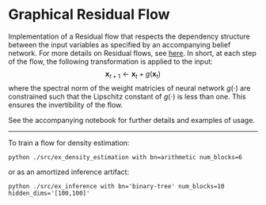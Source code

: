 # Graphical Residual Flow

Implementation of a Residual flow that respects the dependency structure between the input variables as specified by an accompanying belief network. For more details on Residual flows, see [here](https://arxiv.org/abs/1906.02735). In short, at each step of the flow, the following transformation is applied to the input:
$$
\mathbf{x}_{t+1} \leftarrow \mathbf{x}_t + g(\mathbf{x}_t)
$$
where the spectral norm of the weight matricies of neural network $g(\cdot)$ are constrained such that the Lipschitz constant of $g(\cdot)$ is less than one. This ensures the invertibility of the flow.

See the accompanying notebook for further details and examples of usage.

----

To train a flow for density estimation:

```
python ./src/ex_density_estimation with bn=arithmetic num_blocks=6
```

or as an amortized inference artifact:

```
python ./src/ex_inference with bn='binary-tree' num_blocks=10 hidden_dims='[100,100]'
```